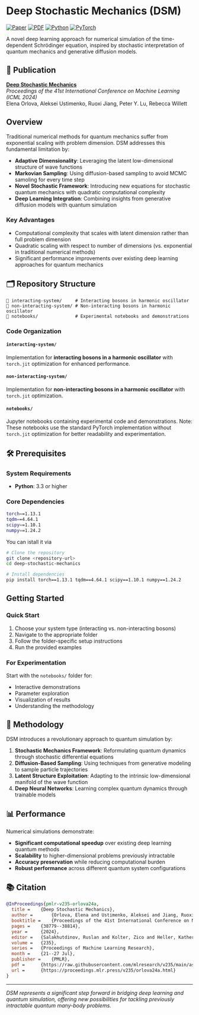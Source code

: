 # Deep Stochastic Mechanics (DSM)

[![Paper](https://img.shields.io/badge/Paper-ICML%202024-red)](https://proceedings.mlr.press/v235/orlova24a.html)
[![PDF](https://img.shields.io/badge/PDF-Available-blue)](https://raw.githubusercontent.com/mlresearch/v235/main/assets/orlova24a/orlova24a.pdf)
[![Python](https://img.shields.io/badge/Python-3.3+-green)](https://www.python.org/)
[![PyTorch](https://img.shields.io/badge/PyTorch-1.13.1-orange)](https://pytorch.org/)

A novel deep learning approach for numerical simulation of the time-dependent Schrödinger equation, inspired by stochastic interpretation of quantum mechanics and generative diffusion models.

## 📄 Publication

**[Deep Stochastic Mechanics](https://proceedings.mlr.press/v235/orlova24a.html)**  
*Proceedings of the 41st International Conference on Machine Learning (ICML 2024)*  
Elena Orlova, Aleksei Ustimenko, Ruoxi Jiang, Peter Y. Lu, Rebecca Willett

## Overview

Traditional numerical methods for quantum mechanics suffer from exponential scaling with problem dimension. DSM addresses this fundamental limitation by:

- **Adaptive Dimensionality**: Leveraging the latent low-dimensional structure of wave functions
- **Markovian Sampling**: Using diffusion-based sampling to avoid MCMC samoling for every time step
- **Novel Stochastic Framework**: Introducing new equations for stochastic quantum mechanics with quadratic computational complexity
- **Deep Learning Integration**: Combining insights from generative diffusion models with quantum simulation

### Key Advantages
- Computational complexity that scales with latent dimension rather than full problem dimension
- Quadratic scaling with respect to number of dimensions (vs. exponential in traditional numerical methods)
- Significant performance improvements over existing deep learning approaches for quantum mechanics

## 🗂️ Repository Structure

```
📁 interacting-system/     # Interacting bosons in harmonic oscillator
📁 non-interacting-system/ # Non-interacting bosons in harmonic oscillator  
📁 notebooks/              # Experimental notebooks and demonstrations
```

### Code Organization

#### `interacting-system/`
Implementation for **interacting bosons in a harmonic oscillator** with `torch.jit` optimization for enhanced performance.

#### `non-interacting-system/`
Implementation for **non-interacting bosons in a harmonic oscillator** with `torch.jit` optimization.

#### `notebooks/`
Jupyter notebooks containing experimental code and demonstrations. Note: These notebooks use the standard PyTorch implementation without `torch.jit` optimization for better readability and experimentation.

## 🛠️ Prerequisites

### System Requirements
- **Python**: 3.3 or higher

### Core Dependencies
```bash
torch==1.13.1
tqdm==4.64.1
scipy==1.10.1
numpy==1.24.2
```

You can istall it via
```bash
# Clone the repository
git clone <repository-url>
cd deep-stochastic-mechanics

# Install dependencies
pip install torch==1.13.1 tqdm==4.64.1 scipy==1.10.1 numpy==1.24.2
```


## Getting Started

### Quick Start
1. Choose your system type (interacting vs. non-interacting bosons)
2. Navigate to the appropriate folder
3. Follow the folder-specific setup instructions
4. Run the provided examples

### For Experimentation
Start with the `notebooks/` folder for:
- Interactive demonstrations
- Parameter exploration
- Visualization of results
- Understanding the methodology

## 🔬 Methodology

DSM introduces a revolutionary approach to quantum simulation by:

1. **Stochastic Mechanics Framework**: Reformulating quantum dynamics through stochastic differential equations
2. **Diffusion-Based Sampling**: Using techniques from generative modeling to sample particle trajectories
3. **Latent Structure Exploitation**: Adapting to the intrinsic low-dimensional manifold of the wave function 
4. **Deep Neural Networks**: Learning complex quantum dynamics through trainable models

## 📊 Performance

Numerical simulations demonstrate:
- **Significant computational speedup** over existing deep learning quantum methods
- **Scalability** to higher-dimensional problems previously intractable
- **Accuracy preservation** while reducing computational burden
- **Robust performance** across different quantum system configurations


## 📚 Citation

```bibtex
@InProceedings{pmlr-v235-orlova24a,
  title = 	 {Deep Stochastic Mechanics},
  author =       {Orlova, Elena and Ustimenko, Aleksei and Jiang, Ruoxi and Lu, Peter Y. and Willett, Rebecca},
  booktitle = 	 {Proceedings of the 41st International Conference on Machine Learning},
  pages = 	 {38779--38814},
  year = 	 {2024},
  editor = 	 {Salakhutdinov, Ruslan and Kolter, Zico and Heller, Katherine and Weller, Adrian and Oliver, Nuria and Scarlett, Jonathan and Berkenkamp, Felix},
  volume = 	 {235},
  series = 	 {Proceedings of Machine Learning Research},
  month = 	 {21--27 Jul},
  publisher =    {PMLR},
  pdf = 	 {https://raw.githubusercontent.com/mlresearch/v235/main/assets/orlova24a/orlova24a.pdf},
  url = 	 {https://proceedings.mlr.press/v235/orlova24a.html}
}
```
---

*DSM represents a significant step forward in bridging deep learning and quantum simulation, offering new possibilities for tackling previously intractable quantum many-body problems.*

